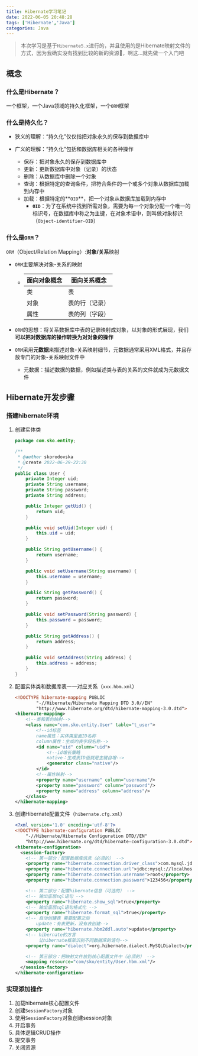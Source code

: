 ```yaml
---
title: Hibernate学习笔记
date: 2022-06-05 20:48:28
tags: ['Hibernate','Java']
categories: Java
---
```


> 本次学习是基于`Hibernate5.x`进行的，并且使用的是Hibernate映射文件的方式，因为我确实没有找到比较的新的资源:dog:，啊这...就先做一个入门吧

## 概念

### 什么是Hibernate？

一个框架，一个Java领域的持久化框架，一个`ORM`框架

### 什么是持久化？

- 狭义的理解：“持久化”仅仅指把对象永久的保存到数据库中

- 广义的理解：“持久化”包括和数据库相关的各种操作
  - 保存：把对象永久的保存到数据库中
  - 更新：更新数据库中对象（记录）的状态
  - 删除：从数据库中删除一个对象
  - 查询：根据特定的查询条件，把符合条件的一个或多个对象从数据库加载到内存中
  - 加载：根据特定的**`OID`**，把一个对象从数据库加载到内存中
    - **`OID`**：为了在系统中找到所需对象，需要为每一个对象分配一个唯一的标识号，在数据库中称之为主键，在对象术语中，则叫做对象标识（`Object-identifier-OID`）

### 什么是`ORM`？

`ORM`（Object/Relation Mapping）:**对象/关系**映射

- `ORM`主要解决对象-关系的映射

  - | 面向对象概念 | 面向关系概念   |
    | ------------ | -------------- |
    | 类           | 表             |
    | 对象         | 表的行（记录） |
    | 属性         | 表的列（字段） |

- `ORM`的思想：将关系数据库中表的记录映射成对象，以对象的形式展现，我们**可以把对数据库的操作转换为对对象的操作**

- `ORM`采用**元数据**来描述对象-关系映射细节，元数据通常采用XML格式，并且存放专门的对象-关系映射文件中

  - 元数据：描述数据的数据，例如描述类与表的关系的文件就成为元数据文件

## Hibernate开发步骤

### 搭建hibernate环境

1. 创建实体类

   ```java
   package com.sko.entity;
   
   /**
    * @author skorodovska
    * @create 2022-06-29-22:30
    */
   public class User {
       private Integer uid;
       private String username;
       private String password;
       private String address;
   
       public Integer getUid() {
           return uid;
       }
   
       public void setUid(Integer uid) {
           this.uid = uid;
       }
   
       public String getUsername() {
           return username;
       }
   
       public void setUsername(String username) {
           this.username = username;
       }
   
       public String getPassword() {
           return password;
       }
   
       public void setPassword(String password) {
           this.password = password;
       }
   
       public String getAddress() {
           return address;
       }
   
       public void setAddress(String address) {
           this.address = address;
       }
   }
   ```

2. 配置实体类和数据库表一一对应关系（`xxx.hbm.xml`）

   ```xml
   <!DOCTYPE hibernate-mapping PUBLIC
           "-//Hibernate/Hibernate Mapping DTD 3.0//EN"
           "http://www.hibernate.org/dtd/hibernate-mapping-3.0.dtd">
   <hibernate-mapping>
       <!--类和表的映射-->
       <class name="com.sko.entity.User" table="t_user">
           <!--id标签
           name属性：实体类里面ID名称
           column属性：生成的表字段名称-->
           <id name="uid" column="uid">
               <!--id增长策略
               native：生成表ID值就是主键自增-->
               <generator class="native"/>
           </id>
           <!--属性映射-->
           <property name="username" column="username"/>
           <property name="password" column="password"/>
           <property name="address" column="address"/>
       </class>
   </hibernate-mapping>
   ```

3. 创建Hibernate配置文件（`hibernate.cfg.xml`）

   ```xml
   <?xml version='1.0' encoding='utf-8'?>
   <!DOCTYPE hibernate-configuration PUBLIC
       "-//Hibernate/Hibernate Configuration DTD//EN"
       "http://www.hibernate.org/dtd/hibernate-configuration-3.0.dtd">
   <hibernate-configuration>
     <session-factory>
       <!-- 第一部分：配置数据库信息（必须的） -->
       <property name="hibernate.connection.driver_class">com.mysql.jdbc.Driver</property>
       <property name="hibernate.connection.url">jdbc:mysql://localhost:3306/mybase</property>
       <property name="hibernate.connection.username">root</property>
       <property name="hibernate.connection.password">123456</property>
   
       <!-- 第二部分：配置hibernate信息（可选的） -->
       <!-- 输出底层sql语句 -->
       <property name="hibernate.show_sql">true</property>
       <!-- 输出底层sql语句格式化 -->
       <property name="hibernate.format_sql">true</property>
       <!-- 自动创建表 需要配置之后
           update：有表更新，没有表创建-->
       <property name="hibernate.hbm2ddl.auto">update</property>
       <!-- hibernate的方言
            让hibernate框架识别不同数据库的语句-->
       <property name="dialect">org.hibernate.dialect.MySQLDialect</property>
   
       <!-- 第三部分：把映射文件放到核心配置文件中（必须的） -->
       <mapping resource="com/sko/entity/User.hbm.xml"/>
     </session-factory>
   </hibernate-configuration>
   ```

### 实现添加操作

1. 加载hibernate核心配置文件
2. 创建`SessionFactory`对象
3. 使用`SessionFactory`对象创建session对象
4. 开启事务
5. 具体逻辑CRUD操作
6. 提交事务
7. 关闭资源

